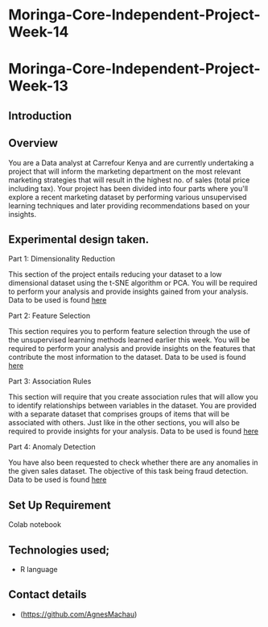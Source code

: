 # Moringa-Core-Independent-Project-Week-14
# Moringa-Core-Independent-Project-Week-13
## Introduction 
## Overview

You are a Data analyst at Carrefour Kenya and are currently undertaking a project that will inform the marketing department on the most relevant marketing strategies that will result in the highest no. of sales (total price including tax). Your project has been divided into four parts where you'll explore a recent marketing dataset by performing various unsupervised learning techniques and later providing recommendations based on your insights.

## Experimental design taken.

Part 1: Dimensionality Reduction

This section of the project entails reducing your dataset to a low dimensional dataset using the t-SNE algorithm or PCA. You will be required to perform your analysis and provide insights gained from your analysis. Data to be used is found <a href=http://bit.ly/CarreFourDataset>here</a>


Part 2: Feature Selection

This section requires you to perform feature selection through the use of the unsupervised learning methods learned earlier this week. You will be required to perform your analysis and provide insights on the features that contribute the most information to the dataset. Data to be used is found <a href=http://bit.ly/CarreFourDataset>here</a>


Part 3: Association Rules

This section will require that you create association rules that will allow you to identify relationships between variables in the dataset. You are provided with a separate dataset that comprises groups of items that will be associated with others. Just like in the other sections, you will also be required to provide insights for your analysis. Data to be used is found <a href=http://bit.ly/SupermarketDatasetII>here</a>


Part 4: Anomaly Detection

You have also been requested to check whether there are any anomalies in the given sales dataset. The objective of this task being fraud detection. Data to be used is found <a href=http://bit.ly/CarreFourSalesDataset>here</a>


## Set Up Requirement
Colab notebook


## Technologies used;

 * R language

 

 
 
## Contact details

 * (https://github.com/AgnesMachau)

